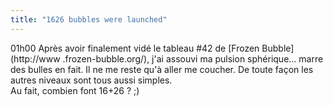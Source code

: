 ```yaml
---
title: "1626 bubbles were launched"
---
```


01h00 Après avoir finalement vidé le tableau #42 de [Frozen Bubble](http://www
.frozen-bubble.org/), j'ai assouvi ma pulsion sphérique... marre des bulles en
fait. Il ne me reste qu'à aller me coucher. De toute façon les autres niveaux
sont tous aussi simples.  
Au fait, combien font 16+26 ? ;)


